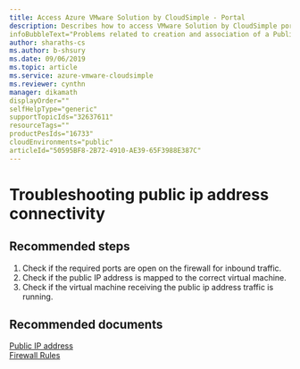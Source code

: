 ```yaml
--- 
title: Access Azure VMware Solution by CloudSimple - Portal 
description: Describes how to access VMware Solution by CloudSimple portal from Azure portal
infoBubbleText="Problems related to creation and association of a Public IP address to a private IP address"
author: sharaths-cs 
ms.author: b-shsury 
ms.date: 09/06/2019 
ms.topic: article 
ms.service: azure-vmware-cloudsimple 
ms.reviewer: cynthn 
manager: dikamath
displayOrder=""
selfHelpType="generic"
supportTopicIds="32637611"
resourceTags=""
productPesIds="16733"
cloudEnvironments="public"
articleId="50595BF8-2B72-4910-AE39-65F3988E387C"
---
```


# Troubleshooting public ip address connectivity 

## **Recommended steps**

1. Check if the required ports are open on the firewall for inbound traffic. <br>
2. Check if the public IP address is mapped to the correct virtual machine. <br>
3. Check if the virtual machine receiving the public ip address traffic is running. <br>

## **Recommended documents**

[Public IP address](https://docs.microsoft.com/en-us/azure/vmware-cloudsimple/public-ips)<br>
[Firewall Rules](https://docs.microsoft.com/en-us/azure/vmware-cloudsimple/firewall#firewall-rules)<br>